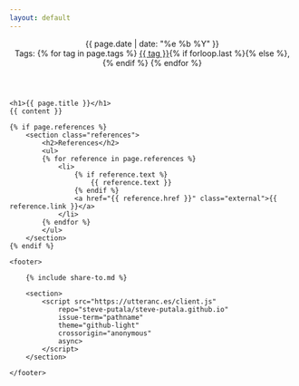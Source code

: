 ```yaml
---
layout: default
---
```


<article class="post">
    <header class="article-tags-header">
        <time datetime="{{ page.date }}" itemprop="datePublished"><i class="fa fa-calendar"></i> {{ page.date | date: "%e %b %Y" }}</time>
        <div>
            Tags:
            {% for tag in page.tags %}
                <a href="/blog/tags.html#{{ tag | replace: ' ', '-' }}">{{ tag }}</a>{% if forloop.last %}{% else %},{% endif %}
            {% endfor %}
        </div>
    </header>

    <h1>{{ page.title }}</h1>
    {{ content }}

    {% if page.references %}
        <section class="references">
            <h2>References</h2>
            <ul>
            {% for reference in page.references %}
                <li>
                    {% if reference.text %}
                        {{ reference.text }}
                    {% endif %}
                    <a href="{{ reference.href }}" class="external">{{ reference.link }}</a>
                </li>
            {% endfor %}
            </ul>
        </section>
    {% endif %}

    <footer>

        {% include share-to.md %}

        <section>
            <script src="https://utteranc.es/client.js"
                repo="steve-putala/steve-putala.github.io"
                issue-term="pathname"
                theme="github-light"
                crossorigin="anonymous"
                async>
            </script>
        </section>

    </footer>
</article>

